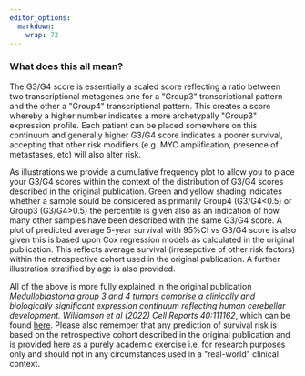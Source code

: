 ```yaml
---
editor_options: 
  markdown: 
    wrap: 72
---
```


### **What does this all mean?**

The G3/G4 score is essentially a scaled score reflecting a ratio between
two transcriptional metagenes one for a "Group3" transcriptional pattern
and the other a "Group4" transcriptional pattern. This creates a score
whereby a higher number indicates a more archetypally "Group3"
expression profile. Each patient can be placed somewhere on this
continuum and generally higher G3/G4 score indicates a poorer survival,
accepting that other risk modifiers (e.g. MYC amplification, presence of
metastases, etc) will also alter risk.

As illustrations we provide a cumulative frequency plot to allow you to
place your G3/G4 scores within the context of the distribution of G3/G4
scores described in the original publication. Green and yellow shading
indicates whether a sample sould be considered as primarily Group4
(G3/G4\<0.5) or Group3 (G3/G4\>0.5) the percentile is given also as an
indication of how many other samples have been described with the same
G3/G4 score. A plot of predicted average 5-year survival with 95%CI vs
G3/G4 score is also given this is based upon Cox regression models as
calculated in the original publication. This reflects average survival
(irresepctive of other risk factors) within the retrospective cohort
used in the original publication. A further illustration stratified by
age is also provided.

All of the above is more fully explained in the original publication
*Medulloblastoma group 3 and 4 tumors comprise a clinically and
biologically significant expression continuum reflecting human
cerebellar development. Williamson et al (2022) Cell Reports 40:111162*,
which can be found [here](https://doi.org/10.1016/j.celrep.2022.111162).
Please also remember that any prediction of survival risk is based on
the retrospective cohort described in the original publication and is
provided here as a purely academic exercise i.e. for research purposes
only and should not in any circumstances used in a "real-world" clinical
context.
